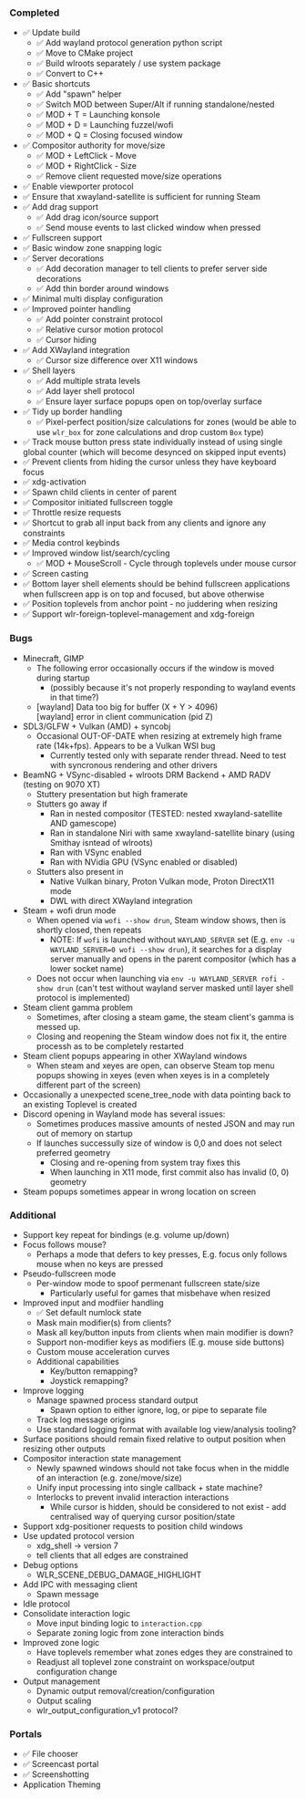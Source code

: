 ### Completed

- ✅ Update build
   - ✅ Add wayland protocol generation python script
   - ✅ Move to CMake project
   - ✅ Build wlroots separately / use system package
   - ✅ Convert to C++
- ✅ Basic shortcuts
   - ✅ Add "spawn" helper
   - ✅ Switch MOD between Super/Alt if running standalone/nested
   - ✅ MOD + T = Launching konsole
   - ✅ MOD + D = Launching fuzzel/wofi
   - ✅ MOD + Q = Closing focused window
- ✅ Compositor authority for move/size
   - ✅ MOD + LeftClick  - Move
   - ✅ MOD + RightClick - Size
   - ✅ Remove client requested move/size operations
- ✅ Enable viewporter protocol
- ✅ Ensure that xwayland-satellite is sufficient for running Steam
- ✅ Add drag support
   - ✅ Add drag icon/source support
   - ✅ Send mouse events to last clicked window when pressed
- ✅ Fullscreen support
- ️✅ Basic window zone snapping logic
- ✅ Server decorations
   - ✅ Add decoration manager to tell clients to prefer server side decorations
   - ✅ Add thin border around windows
- ✅ Minimal multi display configuration
- ✅ Improved pointer handling
   - ✅ Add pointer constraint protocol
   - ✅ Relative cursor motion protocol
   - ✅ Cursor hiding
- ✅ Add XWayland integration
   - ✅ Cursor size difference over X11 windows
- ✅ Shell layers
   - ✅ Add multiple strata levels
   - ✅ Add layer shell protocol
   - ✅ Ensure layer surface popups open on top/overlay surface
- ✅ Tidy up border handling
   - ✅ Pixel-perfect position/size calculations for zones (would be able to use `wlr_box` for zone calculations and drop custom `Box` type)
- ✅ Track mouse button press state individually instead of using single global counter (which will become desynced on skipped input events)
- ✅ Prevent clients from hiding the cursor unless they have keyboard focus
- ✅ xdg-activation
- ✅ Spawn child clients in center of parent
- ✅ Compositor initiated fullscreen toggle
- ✅ Throttle resize requests
- ✅ Shortcut to grab all input back from any clients and ignore any constraints
- ✅ Media control keybinds
- ✅ Improved window list/search/cycling
   - ✅ MOD + MouseScroll - Cycle through toplevels under mouse cursor
- ✅ Screen casting
- ✅ Bottom layer shell elements should be behind fullscreen applications when fullscreen app is on top and focused, but above otherwise
- ✅ Position toplevels from anchor point - no juddering when resizing
- ✅ Support wlr-foreign-toplevel-management and xdg-foreign

### Bugs

- Minecraft, GIMP
   - The following error occasionally occurs if the window is moved during startup
      - (possibly because it's not properly responding to wayland events in that time?)
   - [wayland] Data too big for buffer (X + Y > 4096)<br>
     [wayland] error in client communication (pid Z)
- SDL3/GLFW + Vulkan (AMD) + syncobj
   - Occasional OUT-OF-DATE when resizing at extremely high frame rate (14k+fps). Appears to be a Vulkan WSI bug
      - Currently tested only with separate render thread. Need to test with syncronous rendering and other drivers
- BeamNG + VSync-disabled + wlroots DRM Backend + AMD RADV (testing on 9070 XT)
   - Stuttery presentation but high framerate
   - Stutters go away if
      - Ran in nested compositor (TESTED: nested xwayland-satellite AND gamescope)
      - Ran in standalone Niri with same xwayland-satellite binary (using Smithay isntead of wlroots)
      - Ran with VSync enabled
      - Ran with NVidia GPU (VSync enabled or disabled)
   - Stutters also present in
      - Native Vulkan binary, Proton Vulkan mode, Proton DirectX11 mode
      - DWL with direct XWayland integration
- Steam + wofi drun mode
   - When opened via `wofi --show drun`, Steam window shows, then is shortly closed, then repeats
      - NOTE: If `wofi` is launched without `WAYLAND_SERVER` set (E.g. `env -u WAYLAND_SERVER=0 wofi --show drun`), it searches for a display server manually and opens in the parent compositor (which has a lower socket name)
   - Does not occur when launching via `env -u WAYLAND_SERVER rofi -show drun` (can't test without wayland server masked until layer shell protocol is implemented)
- Steam client gamma problem
   - Sometimes, after closing a steam game, the steam client's gamma is messed up.
   - Closing and reopening the Steam window does not fix it, the entire processh as to be completely restarted
- Steam client popups appearing in other XWayland windows
   - When steam and xeyes are open, can observe Steam top menu popups showing in xeyes (even when xeyes is in a completely different part of the screen)
- Occasionally a unexpected scene_tree_node with data pointing back to an existing Toplevel is created
- Discord opening in Wayland mode has several issues:
   - Sometimes produces massive amounts of nested JSON and may run out of memory on startup
   - If launches successully size of window is 0,0 and does not select preferred geometry
      - Closing and re-opening from system tray fixes this
      - When launching in X11 mode, first commit also has invalid (0, 0) geometry
- Steam popups sometimes appear in wrong location on screen

### Additional

- Support key repeat for bindings (e.g. volume up/down)
- Focus follows mouse?
   - Perhaps a mode that defers to key presses, E.g. focus only follows mouse when no keys are pressed
- Pseudo-fullscreen mode
   - Per-window mode to spoof permenant fullscreen state/size
      - Particularly useful for games that misbehave when resized
- Improved input and modfiier handling
   - ✅ Set default numlock state
   - Mask main modifier(s) from clients?
   - Mask all key/button inputs from clients when main modifier is down?
   - Support non-modifier keys as modifiers (E.g. mouse side buttons)
   - Custom mouse acceleration curves
   - Additional capabilities
      - Key/button remapping?
      - Joystick remapping?
- Improve logging
   - Manage spawned process standard output
      - Spawn option to either ignore, log, or pipe to separate file
   - Track log message origins
   - Use standard logging format with available log view/analysis tooling?
- Surface positions should remain fixed relative to output position when resizing other outputs
- Compositor interaction state management
   - Newly spawned windows should not take focus when in the middle of an interaction (e.g. zone/move/size)
   - Unify input processing into single callback + state machine?
   - Interlocks to prevent invalid interaction interactions
      - While cursor is hidden, should be considered to not exist - add centralised way of querying cursor position/state
- Support xdg-positioner requests to position child windows
- Use updated protocol version
   - xdg_shell -> version 7
   - tell clients that all edges are constrained
- Debug options
   - WLR_SCENE_DEBUG_DAMAGE_HIGHLIGHT
- Add IPC with messaging client
   - Spawn message
- Idle protocol
- Consolidate interaction logic
   - Move input binding logic to `interaction.cpp`
   - Separate zoning logic from zone interaction binds
- Improved zone logic
   - Have toplevels remember what zones edges they are constrained to
   - Readjust all toplevel zone constraint on workspace/output configuration change
- Output management
   - Dynamic output removal/creation/configuration
   - Output scaling
   - wlr_output_configuration_v1 protocol?

### Portals

- ✅ File chooser
- ✅ Screencast portal
- ✅ Screenshotting
- Application Theming
